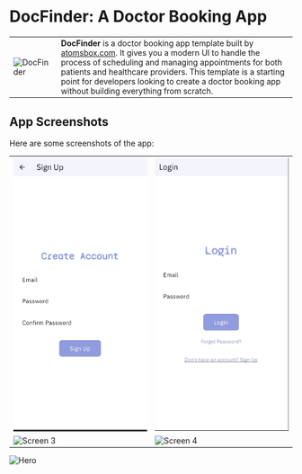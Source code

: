 # DocFinder: A Doctor Booking App

<table>
  <tr>
    <td><img src="assets/icons/app_icon.png" alt="DocFinder" style="width: 300px;"/></td>
    <td>
      <strong>DocFinder</strong> is a doctor booking app template built by <a href="https://atomsbox.com">atomsbox.com</a>. It gives you a modern UI to handle the process of scheduling and managing appointments for both patients and healthcare providers. This template is a starting point for developers looking to create a doctor booking app without building everything from scratch.
    </td>
  </tr>
</table>

## App Screenshots

Here are some screenshots of the app:

<table>
  <tr>
    <td><img src="assets/icons/1.png" alt="Screen 1" style="width: 300px;"/></td>
    <td><img src="assets/icons/2.png" alt="Screen 2" style="width: 300px;"/></td>
  </tr>
  <tr>
    <td><img src="screenshots/screen3.png" alt="Screen 3" style="width: 300px;"/></td>
    <td><img src="screenshots/screen4.png" alt="Screen 4" style="width: 300px;"/></td>
  </tr>
</table>

![Hero](screenshots/doctor_booking_app.png)

